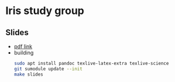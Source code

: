 # Iris study group

## Slides
* [pdf link](https://drive.google.com/file/d/1DuX5RWwhpTCHBSL7uGLxo3hU5Vk5KIHp/view?usp=sharing)
* building
    ```sh
    sudo apt install pandoc texlive-latex-extra texlive-science
    git sumodule update --init
    make slides
    ```
